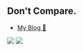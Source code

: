 ## Don't Compare.

- [My Blog 🥰](https://NothingToSay0031.github.io/)

<div style="display:  justify-content: center;">
  <img style="height: auto; width: auto;" class="img" src="https://github-readme-stats.vercel.app/api?username=NothingToSay0031&count_private=true&show_icons=true" />
  <img style="height: auto; width: auto;" class="img" src="https://github-readme-stats.vercel.app/api/top-langs/?username=NothingToSay0031&exclude_repo=NothingToSay0031.github.io&hide=javascript,html,perl" />
</div>
